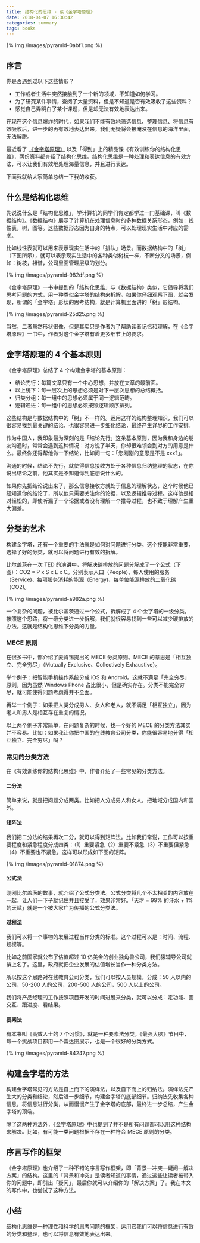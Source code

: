 ```yaml
---
title: 结构化的思维 - 读《金字塔原理》
date: 2018-04-07 16:30:42
categories: summary
tags: books
---
```


{% img /images/pyramid-0abf1.png %}

## 序言

你是否遇到过以下这些情形？

 - 工作或者生活中突然接触到了一个新的领域，不知道如何学习。
 - 为了研究某件事情，查阅了大量资料，但是不知道是否有效吸收了这些资料？
 - 感觉自己弄明白了某个课题，但是却无法有效地表达出来。

在现在这个信息爆炸的时代，如果我们不能有效地筛选信息、整理信息、将信息有效吸收后，进一步的再有效地表达出来，我们无疑将会被淹没在信息的海洋里面，无法解脱。

最近看了 [《金字塔原理》](https://item.jd.com/11442162.html?dist=jd) 以及「得到」上的精品课《有效训练你的结构化思维》，两份资料都介绍了结构化思维。结构化思维是一种处理和表达信息的有效方法，可以让我们有效地处理海量信息，并且进行表达。

下面我就给大家简单总结一下我的收获。

## 什么是结构化思维

先说说什么是「结构化思维」，学计算机的同学们肯定都学过一门基础课，叫《数据结构》。《数据结构》展示了计算机在处理信息时的多种数据关系形态，例如：线性表，树，图等。这些数据形态因为自身的特点，可以处理现实生活中对应的需求。

比如线性表就可以用来表示现实生活中的「排队」场景。而数据结构中的「树」（下图所示），就可以表示现实生活中的各种类似树枝一样，不断分叉的场景，例如：树枝，祖谱，公司里面管理层级的划分。

{% img /images/pyramid-982df.png %}

《金字塔原理》一书中提到的「结构化思维」与《数据结构》类似，它倡导将我们思考问题的方式，用一种类似金字塔的结构来折解。如果你仔细观察下图，就会发现，所谓的「金字塔」形状的思考结构，就是计算机里面讲的「树」形结构。

{% img /images/pyramid-25d25.png %}

当然，二者虽然形状很像，但是其实只是作者为了帮助读者记忆和理解，在《金字塔原理》一书中，作者对这个金字塔有着更多细节上的要求。

## 金字塔原理的 4 个基本原则

《金字塔原理》总结了 4 个构建金字塔的基本原则：

 - 结论先行：每篇文章只有一个中心思想，并放在文章的最前面。
 - 以上统下：每一层次上的思想必须是对下一层次思想的总结概括。
 - 归类分组：每一组中的思想必须属于同一逻辑范畴。
 - 逻辑递进：每一组中的思想必须按照逻辑顺序排列。

这些结构是与数据结构中的「树」不一样的。运用这样的结构整理知识，我们可以很容易找到最关键的结论，也很容易进一步细化结论，最终产生详尽的工作安排。

作为中国人，我印象最为深刻的是「结论先行」这条基本原则，因为我和身边的朋友沟通时，常常会遇到这种情况：对方说了半天，你却很难领会到对方的用意是什么。最终你还得帮他做一下结论，比如问一句：「您刚刚的意思是不是 xxx?」。

沟通的时候，结论不先行，就使得信息接收方处于各种信息归纳整理的状态，在你说出结论之前，他其实是不知道你到底想说什么的。

如果你先把结论说出来了，那么信息接收方就处于信息的理解状态，这个时候他已经知道你的结论了，所以他只需要关注你的论据，以及逻辑推导过程。这样他是相对轻松的，即使听漏了一个论据或者没有理解一个推导过程，也不致于理解产生重大偏差。

## 分类的艺术

构建金字塔，还有一个重要的手法就是如何对问题进行分类。这个技能非常重要，选择了好的分类，就可以将问题进行有效的拆解。

比尔盖茨在一次 TED 的演讲中，将解决碳排放的问题分解成了一个公式（下图）：CO2 = P x S x E x C。分别表示人口（People)、每人使用的服务（Service)、每项服务消耗的能源（Energy)、每单位能源排放的二氧化碳（CO2)。

{% img /images/pyramid-a982a.png %}

一个复杂的问题，被比尔盖茨通过一个公式，拆解成了 4 个金字塔的一级分类，按照这个思路，将一级分类进一步拆解，我们就很容易找到一些可以减少碳排放的办法。这就是结构化思维下分类的力量。

### MECE 原则

在很多书中，都介绍了麦肯锡提出的 MECE 分类原则。MECE 的意思是「相互独立、完全穷尽」（Mutually Exclusive、Collectively Exhaustive）。

举个例子：把智能手机操作系统分成 iOS 和 Android。这就不满足「完全穷尽」原则，因为虽然 Windows Phone 占比很小，但是确实存在。分类不能完全穷尽，就可能使得问题考虑得并不全面。

再举一个例子：如果把人类分成男人、女人和老人，就不满足「相互独立」，因为老人和男人是相互存在重复的情况。

以上两个例子非常简单，在问题复杂的时候，找一个好的 MECE 的分类方法其实并不容易。比如：如果我让你把中国的在线教育公司分类，你能很容易地分得「相互独立、完全穷尽」吗？

### 常见的分类方法

在《有效训练你的结构化思维》中，作者介绍了一些常见的分类方法。

#### 二分法

简单来说，就是把问题分成两类。比如把人分成男人和女人，把地域分成国内和国外。

#### 矩阵法

我们把二分法的结果再次二分，就可以得到矩阵法。比如我们常说，工作可以按重要程度和紧急程度分成四类：（1）重要紧急（2）重要不紧急（3）不重要但紧急（4）不重要也不紧急。这样可以形成如下图的矩阵。

{% img /images/pyramid-01874.png %}

#### 公式法

刚刚比尔盖茨的故事，就介绍了公式分类法。公式分类将几个不太相关的内容放在一起，让人们一下子就记住并且接受了，效果非常好。「天才 = 99% 的汗水 + 1% 的天赋」就是一个被大家广为传播的公式分类法。

#### 过程法

我们可以将一个事物的发展过程当作分类的标准。这个过程可以是：时间、流程、规模等。

比如之前国家就公布了估值超过 10 亿美金的创业独角兽公司，我们猿辅导公司就排上名了。这里，政府就把企业发展的估值增长当作一种分类方法。

所以按这个思路对在线教育公司分类，我们可以按人员规模，分成：50 人以内的公司，50-200 人的公司，200-500 人的公司，500 人以上的公司。

我们将产品经理的工作按照项目开发的时间进展来分类，就可以分成：定功能、画交互、跟进度、看结果。

#### 要素法

有本书叫《高效人士的 7 个习惯》，就是一种要素法分类。《最强大脑》节目中，每一个挑战项目都用一个雷达图展示，也是一个很好的分类方式。

{% img /images/pyramid-84247.png %}

## 构建金字塔的方法

构建金字塔常见的方法是自上而下的演绎法，以及自下而上的归纳法。演绎法先产生大的分类和结论，然后进一步细节，构建金字塔的底部细节。归纳法先收集各种信息，将信息进行分类，从而慢慢产生了金字塔的底部，最终进一步总结，产生金字塔的顶端。

除了这两种方法外，《金字塔原理》中也提到了并不是所有问题都可以用这种结构来解决。比如，有可能一类问题根据不存在一种符合 MECE 原则的分类。

## 序言写作的框架

《金字塔原理》也介绍了一种不错的序言写作框架，即「背景—冲突—疑问—解决方案」的结构。这里的「背景和冲突」是读者知道的事情，通过这些让读者被带入你的问题中，即引出「疑问」，最后你就可以介绍你的「解决方案」了。我在本文的写作中，也尝试了这种方法。

## 小结

结构化思维是一种理性和科学的思考问题的框架，运用它我们可以将信息进行有效的分类和整理，也可以将信息有效地表达出来。
